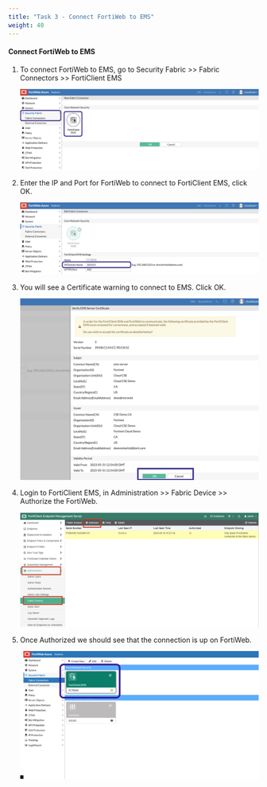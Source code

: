 ```yaml
---
title: "Task 3 - Connect FortiWeb to EMS"
weight: 40
---
```


#### **Connect FortiWeb to EMS**

1. To connect FortiWeb to EMS, go to Security Fabric >> Fabric Connectors >> FortiClient EMS

    ![fortiwebems](../images/fortiweb-04.jpg)

2. Enter the IP and Port for FortiWeb to connect to FortiClient EMS, click OK.

    ![fortiwebemsconnect](../images/fortiweb-05.png)

3. You will see a Certificate warning to connect to EMS. Click OK.

    ![fortiwebemscert](../images/fortiweb-06.jpg)

4. Login to FortiClient EMS, in Administration >> Fabric Device >> Authorize the FortiWeb.

    ![emsauthorize](../images/fortiweb-07.jpg)

5. Once Authorized we should see that the connection is up on FortiWeb. 

    ![fortiwebemsup](../images/fortiweb-08.jpg)